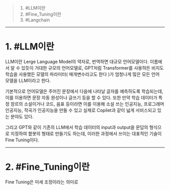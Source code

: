 >1. #LLM이란
>2. #Fine_Tuning이란
>3. #Langchain

---
# 1. #LLM이란 
LLM이란 Lerge Language Model의 약자로, 번역하면 대규모 언어모델이다.
이름에서 알 수 있듯이 거대한 규모의 언어모델로, GPT처럼 Transformer를 사용하든 비지도 학습을 사용했든 모델의 파라미터( 매개변수라고도 한다 )가 엄청나게 많은 모든 언어 모델을 LLM이라고 한다.

기본적으로 언어모델은 주어진 문장에서 다음에 나타날 글자를 예측하도록 학습되는데, 이를 이용하면 문장 자동 완성이나 글쓰기 등을 할 수 있다. 또한 만약 학습 데이터가 특정 장르의 소설이거나 코드, 음표 등이라면 이를 이용해 소설 쓰는 인공지능, 프로그래머 인공지능, 작곡가 인공지능을 만들 수 있고 실제로 Copilet과 같이 넓게 서비스되고 있는 분야도 있다.

그리고 GPT와 같이 기존의 LLM에서 학습 데이터의 input과 output을 문답의 형식으로 지정하여 쳍봇의 형태로 만들기도 하는데, 이러한 과정에서 쓰이는 대표적인 기술이 Fine Tuning이다.

---
# 2. #Fine_Tuning이란 
Fine Tuning은 미세 조정이라는 의미로